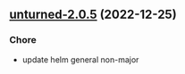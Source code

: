 

## [unturned-2.0.5](https://github.com/truecharts/charts/compare/unturned-2.0.4...unturned-2.0.5) (2022-12-25)

### Chore

- update helm general non-major
  
  